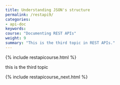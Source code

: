 ```yaml
---
title: Understanding JSON's structure
permalink: /restapi9/
categories:
- api-doc
keywords: 
course: "Documenting REST APIs"
weight: 9
summary: "This is the third topic in REST APIs."
---
```


{% include restapicourse.html %}

this is the third topic

{% include restapicourse_next.html %}



